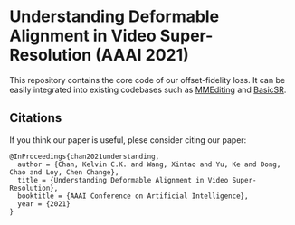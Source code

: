 # Understanding Deformable Alignment in Video Super-Resolution (AAAI 2021)

This repository contains the core code of our offset-fidelity loss. It can be easily integrated into existing codebases such as [MMEditing](https://github.com/open-mmlab/mmediting) and [BasicSR](https://github.com/xinntao/BasicSR).

## Citations
If you think our paper is useful, plese consider citing our paper:
```
@InProceedings{chan2021understanding,
  author = {Chan, Kelvin C.K. and Wang, Xintao and Yu, Ke and Dong, Chao and Loy, Chen Change},
  title = {Understanding Deformable Alignment in Video Super-Resolution},
  booktitle = {AAAI Conference on Artificial Intelligence},
  year = {2021}
}
```

